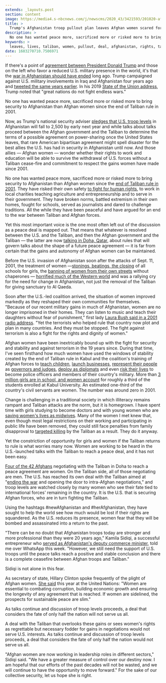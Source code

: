 ```yaml
--- 
extends: _layouts.post 
section: content 
image: https://media4.s-nbcnews.com/j/newscms/2020_43/3421593/201020-afghan-girls-robotics-team-jm-1531_b9f8410e14b6a3d51dbca1625aa7c652.nbcnews-fp-1200-630.jpg 
title: > 
  Trump's Afghanistan troop pullout plan leaves Afghan women scared for their rights, and their lives 
description: > 
  No one has wanted peace more, sacrificed more or risked more to bring security to Afghanistan than Afghan women since the end of Taliban rule in 2001.Yet this most important voice is the one most often left out of the discussion as a peace deal is mapped out."Because of our recent military gains in much of Afghanistan, women are no longer imprisoned in their homes.As secretary of state, Hillary Clinton spoke frequently of the plight of Afghan women."Afghan women are now working in leadership roles in different sectors," Sidiqi said. 
keywords: > 
  leaves, lives, taliban, women, pullout, deal, afghanistan, rights, talks, scared, trumps, security, troop, agreement, rule, plan, afghan, peace 
date: 1603270710.7506971 
--- 
```

<div><p class="endmarkEnabled">If there's a point of <a href="https://www.nbcnews.com/politics/2020-election/trump-weighs-pre-election-foreign-policy-speech-reveals-plan-pull-n1243305">agreement between President Donald Trump</a> and those on the left who favor a reduced U.S. military presence in the world, it's that the <a href="https://www.nbcnews.com/news/world/trump-pledges-withdraw-troops-afghanistan-christmas-taliban-cheer-n1242590">war in Afghanistan should have ended</a> long ago. Trump campaigned against U.S. military involvements in Iraq and Afghanistan four years ago and <a href="https://www.cnbc.com/2017/08/21/what-trump-said-about-afghanistan-before-he-became-president.html">tweeted the same years earlier</a>. In his 2019 <a href="https://urldefense.com/v3/__https://fr.reuters.com/article/uk-usa-trump-afghanistan-idAFKCN1PV07O__;!!PIZeeW5wscynRQ!-FmSyvj8Y-4tY6r59zoQ157hH0Eh-DO2lTWsl5-3hCgWe-gfVe0rpnaokqDPp8ewj9I%24">State of the Union address</a>, Trump noted that "great nations do not fight endless wars."</p><p class="text___34YRE ma0 mt6 f8 lh-none founders-cond">No one has wanted peace more, sacrificed more or risked more to bring security to Afghanistan than Afghan women since the end of Taliban rule in 2001.</p><p class="endmarkEnabled">Now, as Trump's national security adviser <a href="https://urldefense.com/v3/__https://fr.reuters.com/article/uk-usa-trump-afghanistan-idAFKCN1PV07O__;!!PIZeeW5wscynRQ!-FmSyvj8Y-4tY6r59zoQ157hH0Eh-DO2lTWsl5-3hCgWe-gfVe0rpnaokqDPp8ewj9I%24">pledges that U.S. troop levels</a> in Afghanistan will fall to 2,500 by early next year and while talks about talks proceed between the Afghan government and the Taliban to determine the terms of a possible agreement on power-sharing once the United States leaves, that rare American bipartisan agreement might spell disaster for the best allies the U.S. has had in security in Afghanistan until now. And those allies &#8212; Afghan women &#8212; wonder whether their rights to work and education will be able to survive the withdrawal of U.S. forces without a Taliban cease-fire and commitment to respect the gains women have made since 2001.</p><p></p><p id="taboolaReadMoreBelow"></p><p class="endmarkEnabled">No one has wanted peace more, sacrificed more or risked more to bring security to Afghanistan than Afghan women since the <a href="https://www.cfr.org/backgrounder/taliban-afghanistan#:~:text=The%20Taliban%20is%20a%20predominantly,Qaeda%20and%20Osama%20bin%20Laden">end of Taliban rule in 2001</a>. They have risked their own safety <a href="https://www.rferl.org/a/two-members-of-afghan-human-rights-body-killed-in-kabul-bomb-attack/30693806.html">to fight for human rights</a>, to work in local charities teaching agriculture and entrepreneurship and to serve in their government. They have broken norms, battled extremism in their own homes, fought for schools, served as journalists and dared to challenge traditions. All the while they have been peaceful and have argued for an end to the war between Taliban and Afghan forces.</p><p class="endmarkEnabled">Yet this most important voice is the one most often left out of the discussion as a peace deal is mapped out. That means that whatever is resolved between the U.S. and the Taliban, and then the Afghan government and the Taliban &#8212; the latter are now <a href="https://menafn.com/1100988439/Afghanistan-Latest-Doha-talks-fail-to-clinch-deal-on-ground-rules">talking in Doha, Qatar,</a> about rules that will govern talks about the shape of a future peace agreement &#8212; it is far from certain that the gains and autonomy of Afghan women can be maintained.</p><p class="endmarkEnabled">Before the U.S. invasion of Afghanistan soon after the attacks of Sept. 11, 2001, the treatment of women &#8212;<a href="https://www.theguardian.com/world/2019/feb/09/the-taliban-took-years-of-my-life-the-afghan-women-living-in-the-shadow-of-war">stonings, beatings, the closing</a> of all schools for girls, the <a href="https://www.amnesty.org.uk/womens-rights-afghanistan-history">banning of women from their own streets</a> without chaperones &#8212; <a href="https://www.nytimes.com/1997/11/19/world/in-afghan-refugee-camp-albright-hammers-taliban.html">horrified much of the Western world</a> and was a rallying cry for the need for change in Afghanistan, not just the removal of the Taliban for giving sanctuary to Al Qaeda.</p><p class="endmarkEnabled">Soon after the U.S.-led coalition arrived, the situation of women improved markedly as they reshaped their own communities for themselves. "Because of our recent military gains in much of Afghanistan, women are no longer imprisoned in their homes. They can listen to music and teach their daughters without fear of punishment," first lady <a href="https://urldefense.com/v3/__https://georgewbush-whitehouse.archives.gov/news/releases/2001/11/20011117.html__;!!PIZeeW5wscynRQ!-FmSyvj8Y-4tY6r59zoQ157hH0Eh-DO2lTWsl5-3hCgWe-gfVe0rpnaokqDP7NzafNY%24">Laura Bush said in a 2001 radio address</a>. "Yet the terrorists who helped rule that country now plot and plan in many countries. And they must be stopped. The fight against terrorism is also a fight for the rights and dignity of women."</p><p></p><p class="endmarkEnabled">Afghan women have been inextricably bound up with the fight for security and stability and against terrorism in the 19 years since. During that time, I've seen firsthand how much women have used the windows of stability created by the end of Taliban rule in Kabul and the coalition's training of Afghan forces to <a href="https://www.nationalgeographic.com/news/2014/6/140619-shabana-afghanistan-boarding-school-girls/">teach children</a>, <a href="https://www.youtube.com/watch?v=bysZpKfs0R0">launch businesses</a>, <a href="https://giwps.georgetown.edu/a-new-generation-of-afghan-women-leaders/">represent their people</a> as <a href="https://www.rferl.org/a/afghanistan-female-judge-supreme-court/27102086.html">governors and judges</a>, <a href="https://thediplomat.com/tag/women-in-afghanistan/">deploy as diplomats</a> and even <a href="https://www.nytimes.com/2018/10/05/magazine/afghanistan-women-security-forces.html">risk their lives</a> to become police officers and members of their country's military. More than <a href="https://urldefense.com/v3/__https://www.voanews.com/extremism-watch/women-concerned-over-underrepresentation-afghan-talks__;!!PIZeeW5wscynRQ!-FmSyvj8Y-4tY6r59zoQ157hH0Eh-DO2lTWsl5-3hCgWe-gfVe0rpnaokqDP5zXD9SY%24">3 million girls are in school, and women account</a> for roughly a third of the students enrolled at Kabul University. An estimated one-third of the country's civil servants are women. The number was around zero in 2001.</p><p class="endmarkEnabled">Change is challenging in a traditional society in which illiteracy remains rampant and Taliban attacks are the norm, but it is homegrown. I have spent time with girls studying to become doctors and with young women who are <a href="https://msmagazine.com/2011/11/21/giving-birth-to-progress/">saving women's lives as midwives</a>. Many of the women I met knew that, even though most legal restrictions on their working and participating in public life have been removed, they could still face penalties from family disapproval to <a href="https://urldefense.com/v3/__https://twitter.com/bbclysedoucet/status/1317480622215122944?s=20__;!!PIZeeW5wscynRQ!-FmSyvj8Y-4tY6r59zoQ157hH0Eh-DO2lTWsl5-3hCgWe-gfVe0rpnaokqDPCp-_Bwg%24">targeted killing</a> by the Taliban as a result. They do it anyway.</p><p class="endmarkEnabled">Yet the constriction of opportunity for girls and women if the Taliban returns to rule is what worries many now. Women are working to be heard in the U.S.-launched talks with the Taliban to reach a peace deal, and it has not been easy.</p><p class="opinary-widget-embed"></p><p class="endmarkEnabled"><a href="https://www.pri.org/stories/2020-09-23/afghan-women-negotiating-taliban-say-they-feel-heavy-responsibility">Four of the 42 Afghans</a> negotiating with the Taliban in Doha to reach a peace agreement are women. On the Taliban side, all of those negotiating are men. The U.S. has reached its own deal with the Taliban aimed at "<a href="https://www.state.gov/joint-statement-on-the-signing-of-the-u-s-taliban-agreement-2/">ending the war</a> and opening the door to intra-Afghan negotiations," and troop levels are watched closely by many women who see their fate tied to international forces' remaining in the country. It is the U.S. that is securing Afghan forces, who are in turn fighting the Taliban.</p><p></p><p class="endmarkEnabled">Using the hashtags #newAfghanistan and #herAfghanistan, they have sought to help the world see how much would be lost if their rights are squandered. As the U.S. reduces its presence, women fear that they will be bombed and assassinated into a return to the past.</p><p class="endmarkEnabled">"There can be no doubt that Afghanistan troops today are stronger and more professional than they were 20 years ago," Kamila Sidiqi, a successful entrepreneur who <a href="https://kamilasidiqi.com/biography/">served as Afghanistan's deputy commerce minister</a>, told me over WhatsApp this week. "However, we still need the support of U.S. troops until the peace talks reach a positive and stable conclusion and there is a complete ceasefire between Afghan troops and Taliban."</p><p class="endmarkEnabled">Sidiqi is not alone in this fear.</p><p class="endmarkEnabled">As secretary of state, Hillary Clinton spoke frequently of the plight of Afghan women. <a href="https://urldefense.com/v3/__https://news.un.org/en/story/2020/03/1059091__;!!PIZeeW5wscynRQ!-FmSyvj8Y-4tY6r59zoQ157hH0Eh-DO2lTWsl5-3hCgWe-gfVe0rpnaokqDP9bzJ0gs%24">She said</a> this year at the United Nations: "Women are essential to combating corruption, building economic growth and ensuring the longevity of any agreement that is reached. If women are sidelined, the prospects for sustainable peace are slim."</p><p class="text___34YRE ma0 mt6 f8 lh-none founders-cond">As talks continue and discussion of troop levels proceeds, a deal that considers the fate of only half the nation will not serve us all.</p><p class="endmarkEnabled">A deal with the Taliban that overlooks these gains or sees women's rights as regrettable but necessary fodder for gains in negotiations would not serve U.S. interests. As talks continue and discussion of troop levels proceeds, a deal that considers the fate of only half the nation would not serve us all.</p><p></p><p class="endmarkEnabled">"Afghan women are now working in leadership roles in different sectors," Sidiqi said. "We have a greater measure of control over our destiny now. I am hopeful that our efforts of the past decades will not be wasted, and we will continue to have the opportunity to move forward." For the sake of our collective security, let us hope she is right.</p></div>